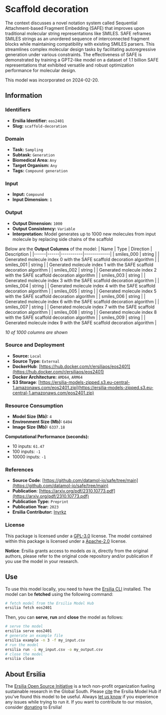# Scaffold decoration

The context discusses a novel notation system called Sequential Attachment-based Fragment Embedding (SAFE) that improves upon traditional molecular string representations like SMILES. SAFE reframes SMILES strings as an unordered sequence of interconnected fragment blocks while maintaining compatibility with existing SMILES parsers. This streamlines complex molecular design tasks by facilitating autoregressive generation under various constraints. The effectiveness of SAFE is demonstrated by training a GPT2-like model on a dataset of 1.1 billion SAFE representations that exhibited versatile and robust optimization performance for molecular design.

This model was incorporated on 2024-02-20.


## Information
### Identifiers
- **Ersilia Identifier:** `eos2401`
- **Slug:** `scaffold-decoration`

### Domain
- **Task:** `Sampling`
- **Subtask:** `Generation`
- **Biomedical Area:** `Any`
- **Target Organism:** `Any`
- **Tags:** `Compound generation`

### Input
- **Input:** `Compound`
- **Input Dimension:** `1`

### Output
- **Output Dimension:** `1000`
- **Output Consistency:** `Variable`
- **Interpretation:** Model generates up to 1000 new molecules from input molecule by replacing side chains of the scaffold

Below are the **Output Columns** of the model:
| Name | Type | Direction | Description |
|------|------|-----------|-------------|
| smiles_000 | string |  | Generated molecule index 0 with the SAFE scaffold decoration algorithm |
| smiles_001 | string |  | Generated molecule index 1 with the SAFE scaffold decoration algorithm |
| smiles_002 | string |  | Generated molecule index 2 with the SAFE scaffold decoration algorithm |
| smiles_003 | string |  | Generated molecule index 3 with the SAFE scaffold decoration algorithm |
| smiles_004 | string |  | Generated molecule index 4 with the SAFE scaffold decoration algorithm |
| smiles_005 | string |  | Generated molecule index 5 with the SAFE scaffold decoration algorithm |
| smiles_006 | string |  | Generated molecule index 6 with the SAFE scaffold decoration algorithm |
| smiles_007 | string |  | Generated molecule index 7 with the SAFE scaffold decoration algorithm |
| smiles_008 | string |  | Generated molecule index 8 with the SAFE scaffold decoration algorithm |
| smiles_009 | string |  | Generated molecule index 9 with the SAFE scaffold decoration algorithm |

_10 of 1000 columns are shown_
### Source and Deployment
- **Source:** `Local`
- **Source Type:** `External`
- **DockerHub**: [https://hub.docker.com/r/ersiliaos/eos2401](https://hub.docker.com/r/ersiliaos/eos2401)
- **Docker Architecture:** `AMD64`, `ARM64`
- **S3 Storage**: [https://ersilia-models-zipped.s3.eu-central-1.amazonaws.com/eos2401.zip](https://ersilia-models-zipped.s3.eu-central-1.amazonaws.com/eos2401.zip)

### Resource Consumption
- **Model Size (Mb):** `4`
- **Environment Size (Mb):** `6494`
- **Image Size (Mb):** `6337.18`

**Computational Performance (seconds):**
- 10 inputs: `61.47`
- 100 inputs: `-1`
- 10000 inputs: `-1`

### References
- **Source Code**: [https://github.com/datamol-io/safe/tree/main](https://github.com/datamol-io/safe/tree/main)
- **Publication**: [https://arxiv.org/pdf/2310.10773.pdf](https://arxiv.org/pdf/2310.10773.pdf)
- **Publication Type:** `Preprint`
- **Publication Year:** `2023`
- **Ersilia Contributor:** [Inyrkz](https://github.com/Inyrkz)

### License
This package is licensed under a [GPL-3.0](https://github.com/ersilia-os/ersilia/blob/master/LICENSE) license. The model contained within this package is licensed under a [Apache-2.0](LICENSE) license.

**Notice**: Ersilia grants access to models _as is_, directly from the original authors, please refer to the original code repository and/or publication if you use the model in your research.


## Use
To use this model locally, you need to have the [Ersilia CLI](https://github.com/ersilia-os/ersilia) installed.
The model can be **fetched** using the following command:
```bash
# fetch model from the Ersilia Model Hub
ersilia fetch eos2401
```
Then, you can **serve**, **run** and **close** the model as follows:
```bash
# serve the model
ersilia serve eos2401
# generate an example file
ersilia example -n 3 -f my_input.csv
# run the model
ersilia run -i my_input.csv -o my_output.csv
# close the model
ersilia close
```

## About Ersilia
The [Ersilia Open Source Initiative](https://ersilia.io) is a tech non-profit organization fueling sustainable research in the Global South.
Please [cite](https://github.com/ersilia-os/ersilia/blob/master/CITATION.cff) the Ersilia Model Hub if you've found this model to be useful. Always [let us know](https://github.com/ersilia-os/ersilia/issues) if you experience any issues while trying to run it.
If you want to contribute to our mission, consider [donating](https://www.ersilia.io/donate) to Ersilia!
